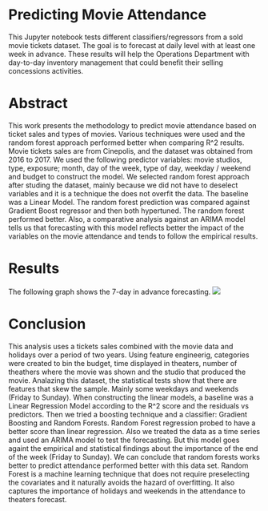 # Predicting Movie Attendance

This Jupyter notebook tests different classifiers/regressors from a sold movie tickets dataset. The goal is to forecast at daily level with at least one week in advance. These results will help the Operations Department with day-to-day inventory management that could benefit their selling concessions activities.

# Abstract
This work presents the methodology to predict movie attendance based on ticket sales and types of movies. Various techniques were used and the random forest approach performed better when comparing R^2 results. Movie tickets sales are from Cinepolis, and the dataset was obtained from 2016 to 2017. We used the following predictor variables: movie studios, type, exposure; month, day of the week, type of day, weekday / weekend and budget to construct the model.
We selected random forest approach after studing the dataset, mainly because we did not have to deselect variables and it is a technique the does not overfit the data. The baseline was a Linear Model. The random forest prediction was compared against Gradient Boost regressor and then both hypertuned. The random forest performed better. Also, a comparative analysis against an ARIMA model tells us that forecasting with this model reflects better the impact of the variables on the movie attendance and tends to follow the empirical results.

# Results
The following graph shows the 7-day in advance forecasting.
![](./images/Figure_1.png.png)

# Conclusion
This analysis uses a tickets sales combined with the movie data and holidays over a period of two years. Using feature engineerig, categories were created to bin the budget, time displayed in theaters, number of theathers where the movie was shown and the studio that produced the movie. Analazing this dataset, the statistical tests show that there are features that skew the sample. Mainly some weekdays and weekends (Friday to Sunday). When constructing the linear models, a baseline was a Linear Regression Model according to the R^2 score and the residuals vs predictors. Then we tried a boosting technique and a classifier: Gradient Boosting and Random Forests. Random Forest regression probed to have a better score than linear regression. Also we treated the data as a time series and used an ARIMA model to test the forecasting. But this model goes againt the empirical and statistical findings about the importance of the end of the week (Friday to Sunday). We can conclude that random forests works better to predict attendance performed better with this data set. Random Forest is a machine learning technique that does not require preselecting the covariates and it naturally avoids the hazard of overfitting. It also captures the importance of holidays and weekends in the attendance to theaters forecast.

